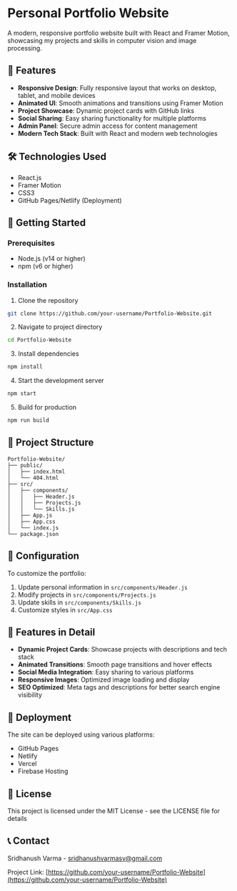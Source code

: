 # Personal Portfolio Website

A modern, responsive portfolio website built with React and Framer Motion, showcasing my projects and skills in computer vision and image processing.

## 🌟 Features

- **Responsive Design**: Fully responsive layout that works on desktop, tablet, and mobile devices
- **Animated UI**: Smooth animations and transitions using Framer Motion
- **Project Showcase**: Dynamic project cards with GitHub links
- **Social Sharing**: Easy sharing functionality for multiple platforms
- **Admin Panel**: Secure admin access for content management
- **Modern Tech Stack**: Built with React and modern web technologies

## 🛠️ Technologies Used

- React.js
- Framer Motion
- CSS3
- GitHub Pages/Netlify (Deployment)

## 🚀 Getting Started

### Prerequisites

- Node.js (v14 or higher)
- npm (v6 or higher)

### Installation

1. Clone the repository
```bash
git clone https://github.com/your-username/Portfolio-Website.git
```

2. Navigate to project directory
```bash
cd Portfolio-Website
```

3. Install dependencies
```bash
npm install
```

4. Start the development server
```bash
npm start
```

5. Build for production
```bash
npm run build
```

## 📂 Project Structure

```
Portfolio-Website/
├── public/
│   ├── index.html
│   └── 404.html
├── src/
│   ├── components/
│   │   ├── Header.js
│   │   ├── Projects.js
│   │   └── Skills.js
│   ├── App.js
│   ├── App.css
│   └── index.js
└── package.json
```

## 🔧 Configuration

To customize the portfolio:

1. Update personal information in `src/components/Header.js`
2. Modify projects in `src/components/Projects.js`
3. Update skills in `src/components/Skills.js`
4. Customize styles in `src/App.css`

## 📱 Features in Detail

- **Dynamic Project Cards**: Showcase projects with descriptions and tech stack
- **Animated Transitions**: Smooth page transitions and hover effects
- **Social Media Integration**: Easy sharing to various platforms
- **Responsive Images**: Optimized image loading and display
- **SEO Optimized**: Meta tags and descriptions for better search engine visibility

## 🚀 Deployment

The site can be deployed using various platforms:

- GitHub Pages
- Netlify
- Vercel
- Firebase Hosting

## 📄 License

This project is licensed under the MIT License - see the LICENSE file for details

## 📞 Contact

Sridhanush Varma - sridhanushvarmasv@gmail.com

Project Link: [https://github.com/your-username/Portfolio-Website](https://github.com/your-username/Portfolio-Website)